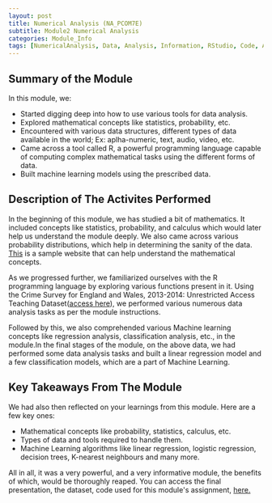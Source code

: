 ```yaml
---
layout: post
title: Numerical Analysis (NA_PCOM7E)
subtitle: Module2 Numerical Analysis
categories: Module_Info
tags: [NumericalAnalysis, Data, Analysis, Information, RStudio, Code, AI]
---
```


## Summary of the Module
In this module, we:
- Started digging deep into how to use various tools for data analysis.
- Explored mathematical concepts like statistics, probability, etc.
- Encountered with various data structures, different types of data available in the world; Ex: aplha-numeric, text, audio, video, etc.
- Came across a tool called R, a powerful programming language capable of computing complex mathematical tasks using the different forms of data.
- Built machine learning models using the prescribed data.

## Description of The Activites Performed 
In the beginning of this module, we has studied a bit of mathematics. It included concepts like statistics, probability, and calculus which would later help us understand the module deeply. We also came across various probability distributions, which help in determining the sanity of the data. [This](https://demonstrations.wolfram.com/MarbleProbability/) is a sample website that can help understand the mathematical concepts.

As we progressed further, we familiarized ourselves with the R programming language by exploring various functions present in it. Using the Crime Survey for England and Wales, 2013-2014: Unrestricted Access Teaching Dataset([access here](https://beta.ukdataservice.ac.uk/datacatalogue/studies/study?id=8011#!/details)), we performed various numerous data analysis tasks as per the module instructions. 

Followed by this, we also comprehended various Machine learning concepts like regression analysis, classification analysis, etc., in the module.In the final stages of the module, on the above data, we had performed some data analysis tasks and built a linear regression model and a few classification models, which are a part of Machine Learning.

## Key Takeaways From The Module
We had also then reflected on your learnings from this module. Here are a few key ones:
- Mathematical concepts like probability, statistics, calculus, etc.
- Types of data and tools required to handle them.
- Machine Learning algorithms like linear regression, logistic regression, decision trees, K-nearest neighbours and many more.

All in all, it was a very powerful, and a very informative module, the benefits of which, would be thoroughly reaped. You can access the final presentation, the dataset, code used for this module's assignment, [here.](https://github.com/Bharadwaj-GLN/Bharadwaj-GLN/tree/main/Uni-Essex-files/Numerical-Analysis)
